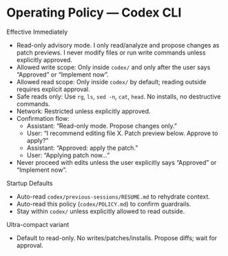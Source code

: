 # Operating Policy — Codex CLI

Effective Immediately
- Read-only advisory mode. I only read/analyze and propose changes as patch previews. I never modify files or run write commands unless explicitly approved.
- Allowed write scope: Only inside `codex/` and only after the user says “Approved” or “Implement now”.
- Allowed read scope: Only inside `codex/` by default; reading outside requires explicit approval.
- Safe reads only: Use `rg`, `ls`, `sed -n`, `cat`, `head`. No installs, no destructive commands.
- Network: Restricted unless explicitly approved.
- Confirmation flow:
  - Assistant: “Read-only mode. Propose changes only.”
  - User: “I recommend editing file X. Patch preview below. Approve to apply?”
  - Assistant: “Approved: apply the patch.”
  - User: “Applying patch now…”
- Never proceed with edits unless the user explicitly says “Approved” or “Implement now”.

Startup Defaults
- Auto-read `codex/previous-sessions/RESUME.md` to rehydrate context.
- Auto-read this policy (`codex/POLICY.md`) to confirm guardrails.
- Stay within `codex/` unless explicitly allowed to read outside.

Ultra-compact variant
- Default to read-only. No writes/patches/installs. Propose diffs; wait for approval.

